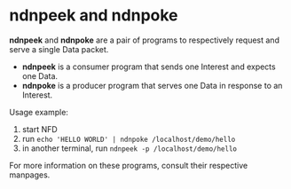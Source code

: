 # ndnpeek and ndnpoke

**ndnpeek** and **ndnpoke** are a pair of programs to respectively request and serve a single Data packet.

* **ndnpeek** is a consumer program that sends one Interest and expects one Data.
* **ndnpoke** is a producer program that serves one Data in response to an Interest.

Usage example:

1. start NFD
2. run `echo 'HELLO WORLD' | ndnpoke /localhost/demo/hello`
3. in another terminal, run `ndnpeek -p /localhost/demo/hello`

For more information on these programs, consult their respective manpages.
